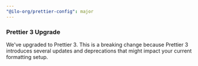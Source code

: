 ```yaml
---
"@ilo-org/prettier-config": major
---
```


### Prettier 3 Upgrade

We've upgraded to Prettier 3. This is a breaking change because Prettier 3 introduces several updates and deprecations that might impact your current formatting setup.
